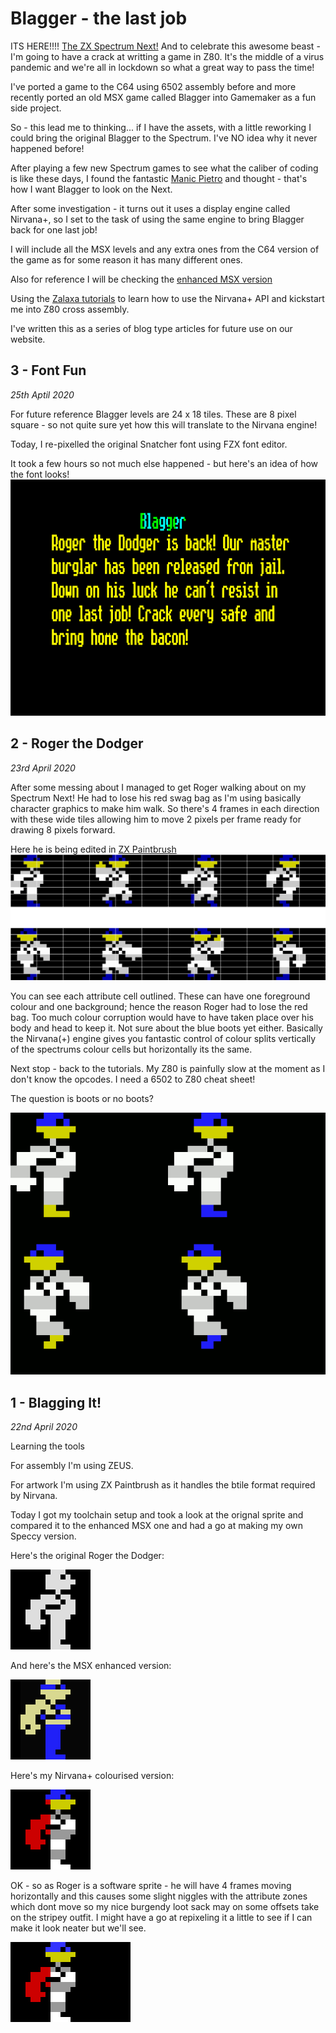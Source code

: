 # Blagger - the last job

ITS HERE!!!! [The ZX Spectrum Next!](https://www.specnext.com/) And to celebrate this awesome beast - I'm going to have a crack at writting a game in Z80. It's the middle of a virus pandemic and we're all in lockdown so what a great way to pass the time!

I've ported a game to the C64 using 6502 assembly before and more recently ported an old MSX game called Blagger into Gamemaker as a fun side project.

So - this lead me to thinking... if I have the assets, with a little reworking I could bring the original Blagger to the Spectrum. I've NO idea why it never happened before!

After playing a few new Spectrum games to see what the caliber of coding is like these days, I found the fantastic [Manic Pietro](https://noentiendo.itch.io/manic-pietro) and thought - that's how I want Blagger to look on the Next.

After some investigation - it turns out it uses a display engine called Nirvana+, so I set to the task of using the same engine to bring Blagger back for one last job!

I will include all the MSX levels and any extra ones from the C64 version of the game as for some reason it has many different ones.

Also for reference I will be checking the [enhanced MSX version](https://sites.google.com/site/msxpage/msx-developed-software/blagger-enhanced-version)

Using the [Zalaxa tutorials](https://seven-fff.com/blog/) to learn how to use the Nirvana+ API and kickstart me into Z80 cross assembly.

I've written this as a series of blog type articles for future use on our website.

## 3 - Font Fun
*25th Aptil 2020*

For future reference Blagger levels are 24 x 18 tiles. These are 8 pixel square - so not quite sure yet how this will translate to the Nirvana engine!

Today, I re-pixelled the original Snatcher font using FZX font editor.

It took a few hours so not much else happened - but here's an idea of how the font looks!
![Snatcher Font](/resources/images/fonts.png)


## 2 - Roger the Dodger
*23rd April 2020*

After some messing about I managed to get Roger walking about on my Spectrum Next! He had to lose his red swag bag as I'm using basically character graphics to make him walk. So there's 4 frames in each direction with these wide tiles allowing him to move 2 pixels per frame ready for drawing 8 pixels forward.

Here he is being edited in [ZX Paintbrush](https://sourcesolutions.itch.io/zx-paintbrush)
![Roger the Dodger](/resources/images/blagger_zxpaintbrush.png)

You can see each attribute cell outlined. These can have one foreground colour and one background; hence the reason Roger had to lose the red bag. Too much colour corruption would have to have taken place over his body and head to keep it. Not sure about the blue boots yet either. Basically the Nirvana(+) engine gives you fantastic control of colour splits vertically of the spectrums colour cells but horizontally its the same.

Next stop - back to the tutorials. My Z80 is painfully slow at the moment as I don't know the opcodes. I need a 6502 to Z80 cheat sheet!

The question is boots or no boots?

![boots or no boots](/resources/images/blagger_sprites_boots_or_no.gif)


## 1 - Blagging It!
*22nd April 2020*

Learning the tools

For assembly I'm using ZEUS.

For artwork I'm using ZX Paintbrush as it handles the btile format required by Nirvana.

Today I got my toolchain setup and took a look at the orignal sprite and compared it to the enhanced MSX one and had a go at making my own Speccy version.

Here's the original Roger the Dodger:

![Roger the Dodger](/resources/images/blagger_msx.gif)


And here's the MSX enhanced version:

![Roger the Dodger](/resources/images/blagger_enhanced_msx.gif)

Here's my Nirvana+ colourised version:

![Roger the Dodger](/resources/images/blagger_nirvana.gif)

OK - so as Roger is a software sprite - he will have 4 frames moving horizontally and this causes some slight niggles with the attribute zones which dont move so my nice burgendy loot sack may on some offsets take on the stripey outfit. I might have a go at repixeling it a little to see if I can make it look neater but we'll see.

![Roger the Dodger](/resources/images/blagger_wtile.gif)